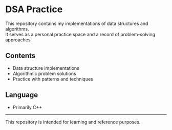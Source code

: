 # DSA Practice

This repository contains my implementations of data structures and algorithms.  
It serves as a personal practice space and a record of problem-solving approaches.  

## Contents
- Data structure implementations  
- Algorithmic problem solutions  
- Practice with patterns and techniques  

## Language
- Primarily C++  

---
This repository is intended for learning and reference purposes.
